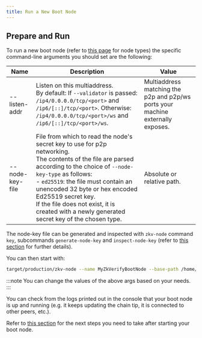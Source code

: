 ```yaml
---
title: Run a New Boot Node
---
```


## Prepare and Run

To run a new boot node (refer to [this page](../01-getting_started.md#node-types.md) for node types) the specific command-line arguments you should set are the following:

| Name          | Description                                                                                                                                                                                                 | Value                                                                           |
| ------------- | ----------------------------------------------------------------------------------------------------------------------------------------------------------------------------------------------------------- | ------------------------------------------------------------------------------- |
| --listen-addr | Listen on this multiaddress.<br/> By default: If `--validator` is passed: `/ip4/0.0.0.0/tcp/<port>` and `/ip6/[::]/tcp/<port>`. Otherwise: `/ip4/0.0.0.0/tcp/<port>/ws` and `/ip6/[::]/tcp/<port>/ws`.      | Multiaddress matching the p2p and p2p/ws ports your machine externally exposes. |
| --node-key-file | File from which to read the node's secret key to use for p2p networking.<br/> The contents of the file are parsed according to the choice of `--node-key-type` as follows:<br/> - `ed25519`: the file must contain an unencoded 32 byte or hex encoded Ed25519 secret key.<br/> If the file does not exist, it is created with a newly generated secret key of the chosen type. | Absolute or relative path. |

The node-key file can be generated and inspected with `zkv-node` command `key`, subcommands `generate-node-key` and `inspect-node-key` (refer to [this section](./getting_started_binaries#node-command-line-utilities) for further details).

You can then start with:

```bash
target/production/zkv-node --name MyZkVerifyBootNode --base-path /home/your_user/boot_node_data --chain test --port 30333 --listen-addr /ip4/0.0.0.0/tcp/30333 --listen-addr /ip4/0.0.0.0/tcp/30334/ws
```

:::note
You can change the values of the above args based on your needs.
:::

You can check from the logs printed out in the console that your boot node is up and running (e.g. it keeps updating the chain tip, it is connected to other peers, etc.).

Refer to [this section](../run_using_docker/run_new_boot_node#next-steps) for the next steps you need to take after starting your boot node.
